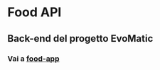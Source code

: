 # Food API
## Back-end del progetto EvoMatic
### Vai a <a href="https://github.com/alessiomodonesi/food-app">food-app</a>
